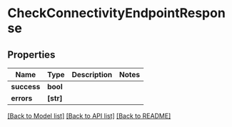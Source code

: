 # CheckConnectivityEndpointResponse


## Properties

Name | Type | Description | Notes
------------ | ------------- | ------------- | -------------
**success** | **bool** |  | 
**errors** | **[str]** |  | 

[[Back to Model list]](../#documentation-for-models) [[Back to API list]](../#documentation-for-api-endpoints) [[Back to README]](../)


